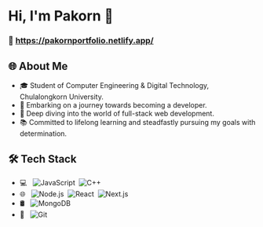# Hi, I'm Pakorn 👋

### 📌 https://pakornportfolio.netlify.app/

## 🌐 About Me 

- 🎓 Student of Computer Engineering & Digital Technology,
Chulalongkorn University.
- 🔭 Embarking on a journey towards becoming a developer.
- 🌱 Deep diving into the world of full-stack web development.
- 📚 Committed to lifelong learning and steadfastly pursuing my goals with determination.

## 🛠 Tech Stack
- 💻 &nbsp; ![JavaScript](https://img.shields.io/badge/-JavaScript-05122A?style=flat&logo=javascript)&nbsp;
![C++](https://img.shields.io/badge/-C++-05122A?style=flat&logo=cplusplus)&nbsp;
- 🌐 &nbsp; ![Node.js](https://img.shields.io/badge/-Node.js-05122A?style=flat&logo=node.js)&nbsp;
![React](https://img.shields.io/badge/-React-05122A?style=flat&logo=react)&nbsp;
![Next.js](https://img.shields.io/badge/next%20js-000000?style=for-the-badge&logo=nextdotjs&logoColor=white)&nbsp;
- 🛢 &nbsp; ![MongoDB](https://img.shields.io/badge/-MongoDB-05122A?style=flat&logo=mongodb)
- 🔧 &nbsp; ![Git](https://img.shields.io/badge/-Git-05122A?style=flat&logo=git)


